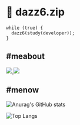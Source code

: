 # 📂 dazz6.zip

```
while (true) {
  dazz6(study(developer));
}
```

## #meabout 
<a href="mailto:dazz6@kakao.com">
  <img src="https://img.shields.io/badge/dazz6@kakao.com-FFCD00?style=flat-square&logo=Kakao&logoColor=white"/>
</a>

<a href="https://dazz6study.tistory.com" target="_blank">
  <img src="https://img.shields.io/badge/Tistory-FF7700?style=flat-square&logo=Tistory&logoColor=white"/>
</a>

## #menow
![Anurag's GitHub stats](https://github-readme-stats.vercel.app/api?username=dazz6zip&show_icons=true&count_private=true)

![Top Langs](https://github-readme-stats.vercel.app/api/top-langs/?username=dazz6zip&layout=compact)


<!--
**dazz6zip/dazz6zip** is a ✨ _special_ ✨ repository because its `README.md` (this file) appears on your GitHub profile.

Here are some ideas to get you started:

- 🔭 I’m currently working on ...
- 🌱 I’m currently learning ...
- 👯 I’m looking to collaborate on ...
- 🤔 I’m looking for help with ...
- 💬 Ask me about ...
- 📫 How to reach me: ...
- 😄 Pronouns: ...
- ⚡ Fun fact: ...
-->
